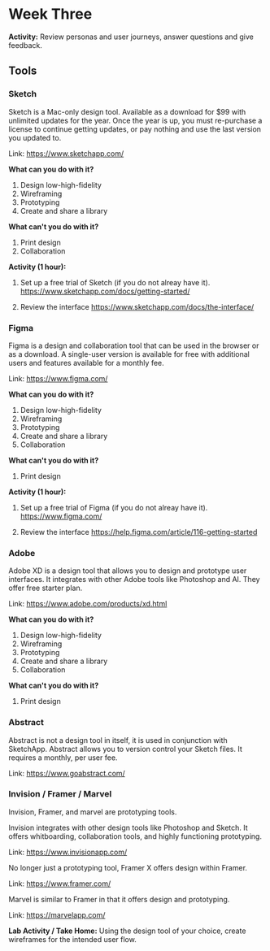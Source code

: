 # Week Three

**Activity:** Review personas and user journeys, answer questions and give feedback.

## Tools

### Sketch

Sketch is a Mac-only design tool. Available as a download for $99 with unlimited updates for the year. Once the year is up, you must re-purchase a license to continue getting updates, or pay nothing and use the last version you updated to.

Link: https://www.sketchapp.com/

**What can you do with it?**

1. Design low-high-fidelity
1. Wireframing
1. Prototyping
1. Create and share a library

**What can't you do with it?**

1. Print design
1. Collaboration

**Activity (1 hour):**

1. Set up a free trial of Sketch (if you do not alreay have it). https://www.sketchapp.com/docs/getting-started/

1. Review the interface
https://www.sketchapp.com/docs/the-interface/


### Figma

Figma is a design and collaboration tool that can be used in the browser or as a download. A single-user version is available for free with additional users and features available for a monthly fee.

Link: https://www.figma.com/

**What can you do with it?**

1. Design low-high-fidelity
1. Wireframing
1. Prototyping
1. Create and share a library
1. Collaboration

**What can't you do with it?**

1. Print design

**Activity (1 hour):** 

1. Set up a free trial of Figma (if you do not alreay have it). https://www.figma.com/

1. Review the interface
https://help.figma.com/article/116-getting-started

### Adobe

Adobe XD is a design tool that allows you to design and prototype user interfaces. It integrates with other Adobe tools like Photoshop and AI. They offer free starter plan.

Link: https://www.adobe.com/products/xd.html

**What can you do with it?**

1. Design low-high-fidelity
1. Wireframing
1. Prototyping
1. Create and share a library
1. Collaboration

**What can't you do with it?**

1. Print design


### Abstract

Abstract is not a design tool in itself, it is used in conjunction with SketchApp. Abstract allows you to version control your Sketch files. It requires a monthly, per user fee.

Link: https://www.goabstract.com/


### Invision / Framer / Marvel

Invision, Framer, and marvel are prototyping tools.

Invision integrates with other design tools like Photoshop and Sketch. It offers whitboarding, collaboration tools, and highly functioning prototyping.

Link: https://www.invisionapp.com/

No longer just a prototyping tool, Framer X offers design within Framer. 

Link: https://www.framer.com/

Marvel is similar to Framer in that it offers design and prototyping. 

Link: https://marvelapp.com/

**Lab Activity / Take Home:** Using the design tool of your choice, create wireframes for the intended user flow.
